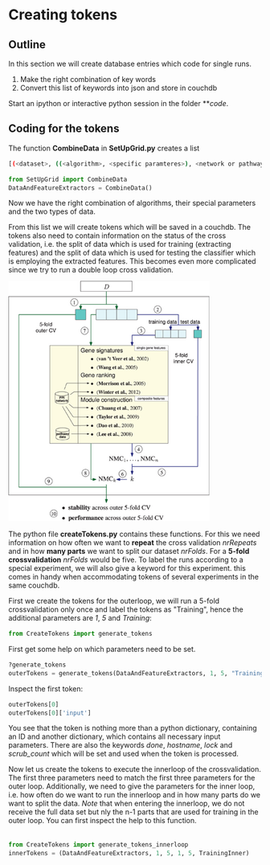 # Creating tokens

## Outline
In this section we will create database entries which code for single runs.
1) Make the right combination of key words
2) Convert this list of keywords into json and store in couchdb

Start an ipython or interactive python session in the folder ***code*.

## Coding for the tokens
The function **CombineData** in **SetUpGrid.py** creates a list
```sh
[(<dataset>, ((<algorithm>, <specific paramteres>), <network or pathway data>), <#shuffles of the network data>)]
``` 

```py
from SetUpGrid import CombineData
DataAndFeatureExtractors = CombineData()
```
Now we have the right combination of algorithms, their special parameters and the two types of data.

From this list we will create tokens which will be saved in a couchdb. The tokens also need to contain information on the status of the cross validation, i.e. the split of data which is used for training (extracting features) and the split of data which is used for testing the classifier which is employing the extracted features.
This becomes even more complicated since we try to run a double loop cross validation.

<img src="https://github.com/chStaiger/ACES-Training/blob/master/DLCV.jpg" width="400px">

The python file **createTokens.py** contains these functions.
For this we need information on how often we want to **repeat** the cross validation *nrRepeats* and in how **many parts** we want to split our dataset *nrFolds*. For a **5-fold crossvalidation** *nrFolds* would be five.
To label the runs according to a special experiment, we will also give a keyword for this experiment. this comes in handy when accommodating tokens of several experiments in the same couchdb. 

First we create the tokens for the outerloop, we will run a 5-fold crossvalidation only once and label the tokens as "Training", hence the additional parameters are *1*, *5* and *Training*:

```py
from CreateTokens import generate_tokens
```
First get some help on which parameters need to be set.
```py
?generate_tokens
outerTokens = generate_tokens(DataAndFeatureExtractors, 1, 5, "Training")
```

Inspect the first token:
```py
outerTokens[0]
outerTokens[0]['input']
```
You see that the token is nothing more than a python dictionary, containing an ID and another dictionary, which contains all necessary input parameters. 
There are also the keywords *done*, *hostname*, *lock* and *scrub_count* which will be set and used when the token is processed.

Now let us create the tokens to execute the innerloop of the crossvalidation.
The first three parameters need to match the first three parameters for the outer loop. Additionally, we need to give the parameters for the inner loop, i.e. how often do we want to run the innerloop and in how many parts do we want to split the data. *Note* that when entering the innerloop, we do not receive the full data set but nly the n-1 parts that are used for training in the outer loop.
You can first inspect the help to this function.
```py

from CreateTokens import generate_tokens_innerloop
innerTokens = (DataAndFeatureExtractors, 1, 5, 1, 5, TrainingInner)
```

